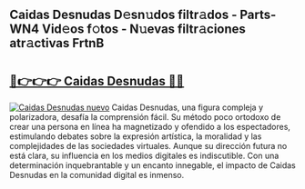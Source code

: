 ## Caidas Desnudas D𝚎sn𝚞dos filtr𝚊dos - Parts-WN4 Vid𝚎os f𝚘tos - N𝚞evas filtr𝚊ciones atr𝚊ctivas FrtnB

# <h2><a href="http://mb80r8.tromn.icu/?c=Caidas+Desnudas">🔗👉👉👉 Caidas Desnudas 🔗🔗</a></h2>

[![Caidas Desnudas nuevo](https://i.imgur.com/pEAQMta.gif)](http://mb80r8.tromn.icu/?c=Caidas+Desnudas)
Caidas Desnudas, una figura compleja y polarizadora, desafía la comprensión fácil. Su método poco ortodoxo de crear una persona en línea ha magnetizado y ofendido a los espectadores, estimulando debates sobre la expresión artística, la moralidad y las complejidades de las sociedades virtuales. Aunque su dirección futura no está clara, su influencia en los medios digitales es indiscutible. Con una determinación inquebrantable y un encanto innegable, el impacto de Caidas Desnudas en la comunidad digital es inmenso.
